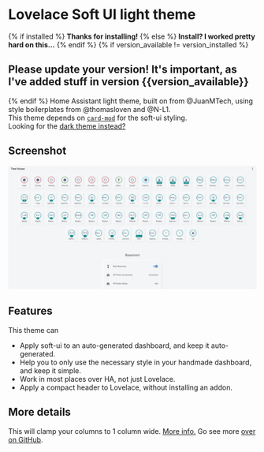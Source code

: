 # Lovelace Soft UI light theme 
{% if installed %}
**Thanks for installing!**
{% else %}
**Install? I worked pretty hard on this...**
{% endif %}
{% if version_available != version_installed %}
## Please update your version! It's important, as I've added stuff in version {{version_available}}
{% endif %}
Home Assistant light theme, built on from @JuanMTech, using style boilerplates from @thomasloven and @N-L1.  
This theme depends on [`card-mod`](https://github.com/thomasloven/lovelace-card-mod) for the soft-ui styling.  
Looking for the [dark theme instead?](https://github.com/KTibow/lovelace-dark-soft-ui-theme/)  
## Screenshot
[![Screenshot of it](https://raw.githubusercontent.com/KTibow/lovelace-light-soft-ui-theme/main/lighttheme.png)](#)
## Features
This theme can
- Apply soft-ui to an auto-generated dashboard, and keep it auto-generated.
- Help you to only use the necessary style in your handmade dashboard, and keep it simple.
- Work in most places over HA, not just Lovelace.
- Apply a compact header to Lovelace, without installing an addon.
## More details
This will clamp your columns to 1 column wide. [More info.](https://github.com/KTibow/lovelace-light-soft-ui-theme/issues/6#issuecomment-669204209)
Go see more [over on GitHub](https://github.com/KTibow/lovelace-light-soft-ui-theme/).
